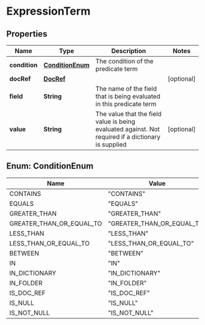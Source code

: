 # ExpressionTerm

## Properties
Name | Type | Description | Notes
------------ | ------------- | ------------- | -------------
**condition** | [**ConditionEnum**](#ConditionEnum) | The condition of the predicate term | 
**docRef** | [**DocRef**](DocRef.md) |  |  [optional]
**field** | **String** | The name of the field that is being evaluated in this predicate term | 
**value** | **String** | The value that the field value is being evaluated against. Not required if a dictionary is supplied |  [optional]

<a name="ConditionEnum"></a>
## Enum: ConditionEnum
Name | Value
---- | -----
CONTAINS | &quot;CONTAINS&quot;
EQUALS | &quot;EQUALS&quot;
GREATER_THAN | &quot;GREATER_THAN&quot;
GREATER_THAN_OR_EQUAL_TO | &quot;GREATER_THAN_OR_EQUAL_TO&quot;
LESS_THAN | &quot;LESS_THAN&quot;
LESS_THAN_OR_EQUAL_TO | &quot;LESS_THAN_OR_EQUAL_TO&quot;
BETWEEN | &quot;BETWEEN&quot;
IN | &quot;IN&quot;
IN_DICTIONARY | &quot;IN_DICTIONARY&quot;
IN_FOLDER | &quot;IN_FOLDER&quot;
IS_DOC_REF | &quot;IS_DOC_REF&quot;
IS_NULL | &quot;IS_NULL&quot;
IS_NOT_NULL | &quot;IS_NOT_NULL&quot;
